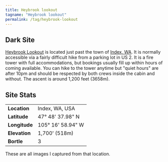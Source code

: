```yaml
---
title: Heybrook lookout
tagname: "Heybrook lookout"
permalink: /tag/heybrook-lookout
---
```


## Dark Site

[Heybrook Lookout](https://www.wta.org/go-hiking/hikes/heybrook-lookout) is located just past the town of [Index, WA](/tags/index-washington). It is normally accessible via a fairly difficult hike from a parking lot in US 2. It is a fire tower with full accommodations, but bookings usually fill up within hours of coming available. You can hike to the tower anytime but "quiet hours" are after 10pm and should be respected by both crews inside the cabin and without. The ascent is around 1,200 feet (3658m).

## Site Stats

| | |
|--|--|
|**Location**|Index, WA, USA|
|**Latitude**|47° 48' 37.98" N|
|**Longitude**|105° 16' 58.94" W|
|**Elevation**|1,700' (518m)|
|**Bortle**|3|

These are all images I captured from that location.